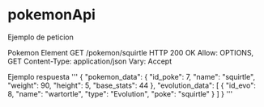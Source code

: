 # pokemonApi

Ejemplo de peticion

Pokemon Element
GET /pokemon/squirtle
HTTP 200 OK
Allow: OPTIONS, GET
Content-Type: application/json
Vary: Accept


Ejemplo respuesta 
'''
{
    "pokemon_data": {
        "id_poke": 7,
        "name": "squirtle",
        "weight": 90,
        "height": 5,
        "base_stats": 44
    },
    "evolution_data": [
        {
            "id_evo": 8,
            "name": "wartortle",
            "type": "Evolution",
            "poke": "squirtle"
        }
    ]
}
'''
